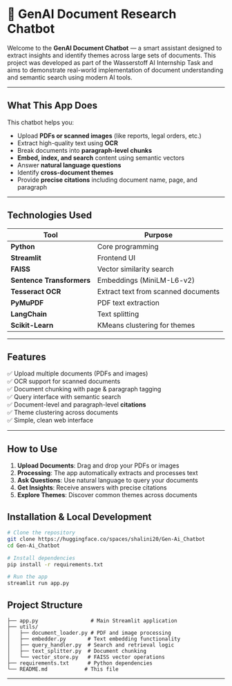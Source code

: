 
# 📄 GenAI Document Research Chatbot

Welcome to the **GenAI Document Chatbot** — a smart assistant designed to extract insights and identify themes across large sets of documents. This project was developed as part of the Wasserstoff AI Internship Task and aims to demonstrate real-world implementation of document understanding and semantic search using modern AI tools.

---

## What This App Does

This chatbot helps you:
- Upload **PDFs or scanned images** (like reports, legal orders, etc.)
- Extract high-quality text using **OCR**
- Break documents into **paragraph-level chunks**
- **Embed, index, and search** content using semantic vectors
- Answer **natural language questions**
- Identify **cross-document themes**
- Provide **precise citations** including document name, page, and paragraph

---

## Technologies Used

| Tool | Purpose |
|------|---------|
| **Python** | Core programming |
| **Streamlit** | Frontend UI |
| **FAISS** | Vector similarity search |
| **Sentence Transformers** | Embeddings (MiniLM-L6-v2) |
| **Tesseract OCR** | Extract text from scanned documents |
| **PyMuPDF** | PDF text extraction |
| **LangChain** | Text splitting |
| **Scikit-Learn** | KMeans clustering for themes |

---

## Features

✅ Upload multiple documents (PDFs and images)  
✅ OCR support for scanned documents  
✅ Document chunking with page & paragraph tagging  
✅ Query interface with semantic search  
✅ Document-level and paragraph-level **citations**  
✅ Theme clustering across documents  
✅ Simple, clean web interface

---

## How to Use

1. **Upload Documents**: Drag and drop your PDFs or images
2. **Processing**: The app automatically extracts and processes text
3. **Ask Questions**: Use natural language to query your documents
4. **Get Insights**: Receive answers with precise citations
5. **Explore Themes**: Discover common themes across documents

## Installation & Local Development

```bash
# Clone the repository
git clone https://huggingface.co/spaces/shalini20/Gen-Ai_Chatbot
cd Gen-Ai_Chatbot

# Install dependencies
pip install -r requirements.txt

# Run the app
streamlit run app.py
```

## Project Structure

```
├── app.py                 # Main Streamlit application
├── utils/
│   ├── document_loader.py # PDF and image processing
│   ├── embedder.py       # Text embedding functionality
│   ├── query_handler.py  # Search and retrieval logic
│   ├── text_splitter.py  # Document chunking
│   └── vector_store.py   # FAISS vector operations
├── requirements.txt      # Python dependencies
└── README.md            # This file
```

---
